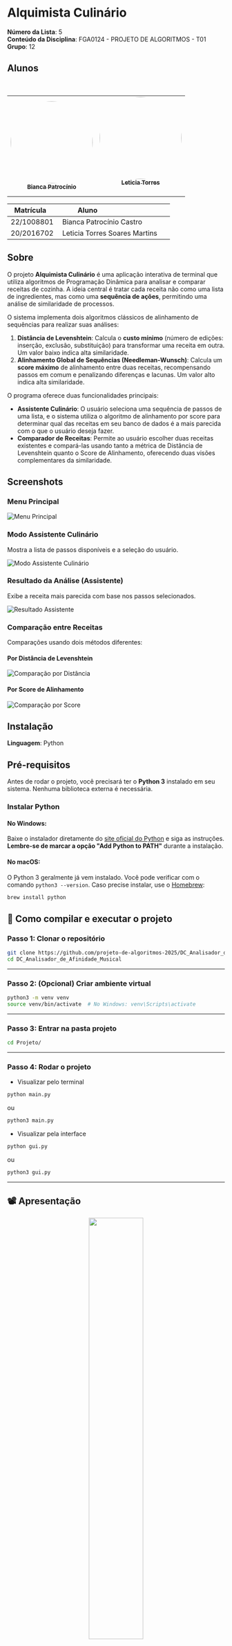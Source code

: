 # Alquimista Culinário

**Número da Lista**: 5 <br>
**Conteúdo da Disciplina**: FGA0124 - PROJETO DE ALGORITMOS - T01   <br>
**Grupo**: 12

## Alunos


<div align = "center">
<table>
  <tr>
    <td align="center"><a href="https://github.com/BiancaPatrocinio7"><img style="border-radius: 50%;" src="https://github.com/BiancaPatrocinio7.png" width="190;" alt=""/><br /><sub><b>Bianca Patrocínio</b></sub></a><br /><a href="Link git" title="Rocketseat"></a></td>
    <td align="center"><a href="https://github.com/leticiatmartins"><img style="border-radius: 50%;" src="https://github.com/leticiatmartins.png" width="190px;" alt=""/><br /><sub><b>Leticia Torres </b></sub></a><br />
  </tr>
</table>

| Matrícula   | Aluno                             |
| ----------- | ---------------------------------- |
| 22/1008801  | Bianca Patrocínio Castro           |
| 20/2016702  | Leticia Torres Soares Martins      |
</div>

## Sobre 
O projeto **Alquimista Culinário** é uma aplicação interativa de terminal que utiliza algoritmos de Programação Dinâmica para analisar e comparar receitas de cozinha. A ideia central é tratar cada receita não como uma lista de ingredientes, mas como uma **sequência de ações**, permitindo uma análise de similaridade de processos.

O sistema implementa dois algoritmos clássicos de alinhamento de sequências para realizar suas análises:
1.  **Distância de Levenshtein**: Calcula o **custo mínimo** (número de edições: inserção, exclusão, substituição) para transformar uma receita em outra. Um valor baixo indica alta similaridade.
2.  **Alinhamento Global de Sequências (Needleman-Wunsch)**: Calcula um **score máximo** de alinhamento entre duas receitas, recompensando passos em comum e penalizando diferenças e lacunas. Um valor alto indica alta similaridade.

O programa oferece duas funcionalidades principais:
- **Assistente Culinário**: O usuário seleciona uma sequência de passos de uma lista, e o sistema utiliza o algoritmo de alinhamento por score para determinar qual das receitas em seu banco de dados é a mais parecida com o que o usuário deseja fazer.
- **Comparador de Receitas**: Permite ao usuário escolher duas receitas existentes e compará-las usando tanto a métrica de Distância de Levenshtein quanto o Score de Alinhamento, oferecendo duas visões complementares da similaridade.

## Screenshots

### Menu Principal
![Menu Principal](./Documentos/screenshots/menu_principal.png)

### Modo Assistente Culinário  
Mostra a lista de passos disponíveis e a seleção do usuário.

![Modo Assistente Culinário](./Documentos/screenshots/resultado_assistente.png)

### Resultado da Análise (Assistente)  
Exibe a receita mais parecida com base nos passos selecionados.

![Resultado Assistente](./Documentos/screenshots/resultado_assistente.png)

### Comparação entre Receitas  
Comparações usando dois métodos diferentes:

#### Por Distância de Levenshtein  
![Comparação por Distância](./Documentos/screenshots/comparacao_distancia.png)

#### Por Score de Alinhamento  
![Comparação por Score](./Documentos/screenshots/comparacao_score.png)


## Instalação 
**Linguagem**: Python

## Pré-requisitos

Antes de rodar o projeto, você precisará ter o **Python 3** instalado em seu sistema. Nenhuma biblioteca externa é necessária.

### Instalar Python

#### No Windows:
Baixe o instalador diretamente do [site oficial do Python](https://www.python.org/downloads/) e siga as instruções. **Lembre-se de marcar a opção "Add Python to PATH"** durante a instalação.

#### No macOS:
O Python 3 geralmente já vem instalado. Você pode verificar com o comando `python3 --version`. Caso precise instalar, use o [Homebrew](https://brew.sh/):
```bash
brew install python
```

## 🚀 Como compilar e executar o projeto

### Passo 1: Clonar o repositório

```bash
git clone https://github.com/projeto-de-algoritmos-2025/DC_Analisador_de_Afinidade_Musical.git
cd DC_Analisador_de_Afinidade_Musical
```

---

### Passo 2: (Opcional) Criar ambiente virtual

```bash
python3 -m venv venv
source venv/bin/activate  # No Windows: venv\Scripts\activate
```

---

### Passo 3: Entrar na pasta projeto

```bash
cd Projeto/
```

---

### Passo 4: Rodar o projeto 
- Visualizar pelo terminal

```bash
python main.py
```
ou

```bash
python3 main.py
```

- Visualizar pela interface
```bash
python gui.py
```
ou

```bash
python3 gui.py
```

---
## 📽️ Apresentação

<div align="center">
<a href="https://youtu.be/tx-iWso1guE?si=0JcJjfdS03mmx4G2"><img src="Documentos/screenshots/image4.png" width="50%"></a>
</div>


<font size="3"><p style="text-align: center">Autoras: [Bianca Patrocínio](https://github.com/BiancaPatrocinio7) e [Letícia Torres](https://github.com/leticiatmartins).</p></font>


---
